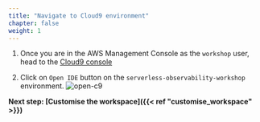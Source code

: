```yaml
---
title: "Navigate to Cloud9 environment"
chapter: false
weight: 1
---
```



1. Once you are in the AWS Management Console as the `workshop` user, head to the [Cloud9 console](https://console.aws.amazon.com/cloud9/)

1. Click on `Open IDE` button on the `serverless-observability-workshop` environment.
![open-c9](/images/open-c9.png?width=20pc)

**Next step: [Customise the workspace]({{< ref "customise_workspace" >}})**